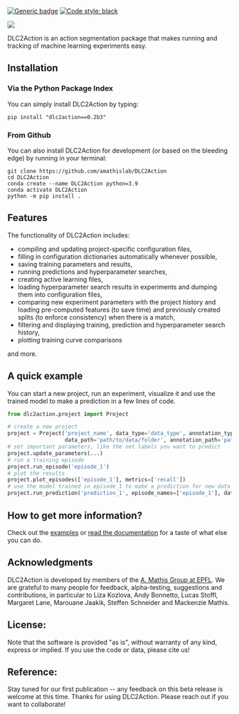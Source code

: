 [![Generic badge](https://img.shields.io/badge/Contributions-Welcome-brightgreen.svg)](CONTRIBUTING.md)
<a href="https://github.com/psf/black"><img alt="Code style: black" src="https://img.shields.io/badge/code%20style-black-000000.svg"></a>

![](logos/title.png)

DLC2Action is an action segmentation package that makes running and tracking of machine learning experiments easy.

## Installation

### Via the Python Package Index

You can simply install DLC2Action by typing:

```
pip install "dlc2action==0.2b3"
```

### From Github

You can also install DLC2Action for development (or based on the bleeding edge) by running in your terminal:

```
git clone https://github.com/amathislab/DLC2Action
cd DLC2Action
conda create --name DLC2Action python=3.9
conda activate DLC2Action
python -m pip install .
```

## Features

The functionality of DLC2Action includes:
 - compiling and updating project-specific configuration files,
 - filling in configuration dictionaries automatically whenever possible,
 - saving training parameters and results,
 - running predictions and hyperparameter searches,
 - creating active learning files,
 - loading hyperparameter search results in experiments and dumping them into configuration files,
 - comparing new experiment parameters with the project history and loading pre-computed features (to save time) and previously
   created splits (to enforce consistency) when there is a match,
 - filtering and displaying training, prediction and hyperparameter search history,
 - plotting training curve comparisons

and more.

## A quick example

You can start a new project, run an experiment, visualize it and use the trained model to make a prediction
in a few lines of code.
```python
from dlc2action.project import Project

# create a new project
project = Project('project_name', data_type='data_type', annotation_type='annotation_type',
                  data_path='path/to/data/folder', annotation_path='path/to/annotation/folder')
# set important parameters, like the set labels you want to predict
project.update_parameters(...)
# run a training episode
project.run_episode('episode_1')
# plot the results
project.plot_episodes(['episode_1'], metrics=['recall'])
# use the model trained in episode_1 to make a prediction for new data
project.run_prediction('prediction_1', episode_names=['episode_1'], data_path='path/to/new_data/folder')
```

## How to get more information?

Check out the [examples](/examples) or [read the documentation](https://alexemg.github.io/DLC2action/html_docs/dlc2action.html) for a taste of what else you can do.


## Acknowledgments

DLC2Action is developed by members of the [A. Mathis Group at EPFL](https://www.mathislab.org/). We are grateful to many people for feedback, alpha-testing, suggestions and contributions, in particular to Liza Kozlova, Andy Bonnetto, Lucas Stoffl, Margaret Lane, Marouane Jaakik, Steffen Schneider and Mackenzie Mathis.

## License:

Note that the software is provided "as is", without warranty of any kind, express or implied. If you use the code or data, please cite us!

## Reference:

Stay tuned for our first publication -- any feedback on this beta release is welcome at this time. Thanks for using DLC2Action. Please reach out if you want to collaborate!
